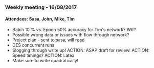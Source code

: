 ### Weekly meeting - 16/08/2017
#### Attendees: Sasa, John, Mike, TIm
- Batch 10 % vs. Epoch 50% accuracy for Tim's network? Wtf?
- Possible wrong data or issues with flow through network?
- Project plan - sent to sasa, will read
- DES concurrent runs
- Slogging through write up!
ACTION: ASAP draft for review!
ACTION: Speed timings?
ACTION: Latex
- Make sure to write quadratically!